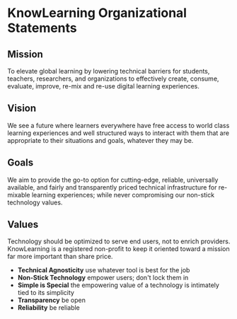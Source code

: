 # KnowLearning Organizational Statements

## Mission

To elevate global learning by lowering technical barriers for
students, teachers, researchers, and organizations to
effectively create, consume, evaluate, improve, re-mix and
re-use digital learning experiences.

## Vision

We see a future where learners everywhere have free access to
world class learning experiences and well structured ways to
interact with them that are appropriate to their situations and
goals, whatever they may be.

## Goals

We aim to provide the go-to option for cutting-edge, reliable,
universally available, and fairly and transparently priced
technical infrastructure for re-mixable learning experiences;
while never compromising our non-stick technology values.

## Values

Technology should be optimized to serve end users, not to
enrich providers. KnowLearning is a registered non-profit to
keep it oriented toward a mission far more important than share
price.

- **Technical Agnosticity** use whatever tool is best for the job
- **Non-Stick Technology** empower users; don't lock them in
- **Simple is Special** the empowering value of a technology is
  intimately tied to its simplicity
- **Transparency** be open
- **Reliability** be reliable
